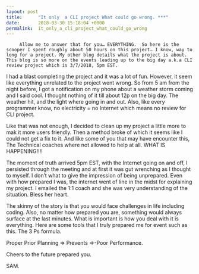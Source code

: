 ```yaml
---
layout: post
title:      "It only  a CLI project What could go wrong. ***"
date:       2018-03-30 15:18:04 +0000
permalink:  it_only_a_cli_project_what_could_go_wrong
---
```



     
		 
		 Allow me to answer that for you… EVERYTHING.  So here is the scooper I spent roughly about 50 hours on this project… I know, way to long for a project. My other blog details what the project is about. This blog is so more on the events leading up to the big day a.k.a CLI review project which is 3/7/2018, 5pm EST.
   
  I had a blast completing the project and it was a lot of fun. However, it seem like everything unrelated to the project went wrong. So from 5 am from the night before, I got a notification on my phone about a weather storm coming and I said cool. I thought nothing of it till about 12p on the big day.  The weather hit, and the light where going in and out. Also, like every programmer know, no electricity = no Internet which means no review for CLI project. 

  Like that was not enough, I decided to clean up my project a little more to mak it more users friendly. Then a method broke of which it seems like I could not get a fix to it. And like some of you that may have encounter this, The Technical coaches where not allowed to help at all.   WHAT IS HAPPENING!!!! 

 The moment of truth arrived 5pm EST, with the Internet going on and off, I persisted through the meeting and at first it was gut wrenching as I thought to myself. I don’t what to give the impression of being unprepared.  Even with how prepared I was, the internet went of line in the midst for explaining my project. I emailed the 1:1 coach and she was very understanding of the situation.  Bless her heart.


 The skinny of the story is that you would face challenges in life including coding. Also, no matter how prepared you are, something would always surface at the last minutes. What is important is how you deal with it is everything.  Here are some tools that I truly prepared me for event such as this.  The 3 Ps formula.



Proper Prior Planning => Prevents =>-Poor Performance.

Cheers to the future prepared you.


SAM. 




